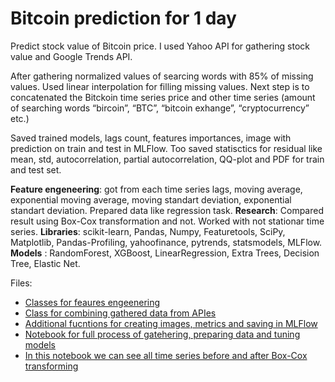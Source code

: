 # Bitcoin prediction for 1 day
Predict stock value of Bitcoin price. I used Yahoo API for gathering stock value and Google Trends API.

After gathering normalized values of searcing words with 85% of missing values. Used linear interpolation for filling missing values. Next step is to concatenated the Bitckoin time series price and other time series (amount of searching words “bircoin”, “BTC”, “bitcoin exhange”, “cryptocurrency” etc.)

Saved trained models, lags count, features importances, image with prediction on train and test in MLFlow. Too saved statisctics for residual like mean, std, autocorrelation, partial autocorrelation, QQ-plot and PDF for train and test set.

**Feature engeneering**: got from each time series lags, moving average, exponential moving average, moving standart deviation, exponential standart deviation. Prepared data like regression task.
**Research**: Compared result using Box-Cox transformation and not. Worked with not stationar time series.
**Libraries**: scikit-learn, Pandas, Numpy, Featuretools, SciPy, Matplotlib, Pandas-Profiling, yahoofinance, pytrends, statsmodels, MLFlow.
**Models** : RandomForest, XGBoost, LinearRegression, Extra Trees, Decision Tree, Elastic Net.

Files:
- [Classes for feaures engeenering](https://github.com/bateikoEd/dipl_program/blob/main/bitcoin%20predicton/feature_engeeniring.py)
- [Class for combining gathered data from APIes](https://github.com/bateikoEd/dipl_program/blob/main/bitcoin%20predicton/pipeline_gatehering.py)
- [Additional fucntions for creating images, metrics and saving in MLFlow](https://github.com/bateikoEd/dipl_program/blob/main/bitcoin%20predicton/functions.py)
- [Notebook for full process of gatehering, preparing data and tuning models](https://nbviewer.jupyter.org/github/bateikoEd/dipl_program/blob/main/bitcoin%20predicton/data_gathering_preparation.ipynb)
- [In this notebook we can see all time series before and after Box-Cox transforming](https://nbviewer.jupyter.org/github/bateikoEd/dipl_program/blob/main/bitcoin%20predicton/template_data.ipynb)
